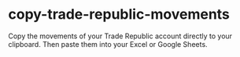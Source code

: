 # copy-trade-republic-movements
Copy the movements of your Trade Republic account directly to your clipboard. Then paste them into your Excel or Google Sheets.
